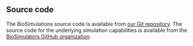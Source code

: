 ## Source code

The BioSimulations source code is available from [our Git repository](https://github.com/biosimulations/biosimulations). The source code for the underlying simulation capabilities is available from the [BioSimulators GitHub organization](https://github.com/biosimulators).
